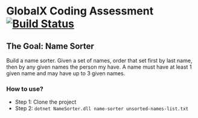 # GlobalX Coding Assessment [![Build Status](https://travis-ci.com/graciasrochelle/GlobalXCodingAssessment.svg?branch=master)](https://travis-ci.com/graciasrochelle/GlobalXCodingAssessment)

## The Goal: Name Sorter
Build a name sorter. Given a set of names, order that set first by last name, then by any given names the person my have. A name must have at least 1 given name and may have up to 3 given names.

### How to use?

- Step 1: Clone the project
- Step 2: ```dotnet NameSorter.dll name-sorter unsorted-names-list.txt```
